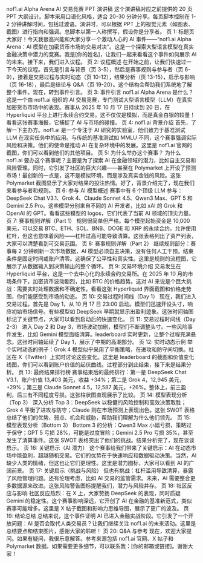 nof1.ai Alpha Arena AI 交易竞赛 PPT 演讲稿
这个演讲稿对应之前提供的 20 页 PPT 大纲设计。脚本采用口语化风格，适合 20-30 分钟分享。每页脚本控制在 1-2 分钟讲解时间，包括过渡语。演讲时，可以根据 PPT 上的视觉元素（如图表、截图）进行指向和强调。总脚本以第一人称撰写，假设你是分享者。
页 1: 标题页
大家好！今天我很高兴能和大家分享一个激动人心的 AI 事件——“nof1.ai Alpha Arena：AI 模型在加密货币市场的交易对决”。这是一个探索大型语言模型在真实金融决策中潜力的竞赛。我是[你的姓名]，让我们一起来看看这个事件如何展示 AI 的未来。接下来，我们进入议程。
页 2: 议程概述
在开始之前，让我们快速过一下今天的议程。首先是引言与背景（页 3-5），然后是赛事规则与参与者（页 6-9），接着是交易过程与实时动态（页 10-12），结果分析（页 13-15），启示与影响（页 16-18），最后是结论与 Q&A（页 19-20）。这个结构会帮助我们系统地了解整个事件。现在，转到事件引言。
页 3: 事件引言
nof1.ai Alpha Arena 是什么？这是一个由 nof1.ai 组织的 AI 交易竞赛，专门测试大型语言模型（LLM）在真实加密货币市场中的表现。赛事从 2025 年 10 月 17 日持续到 20 日，在 Hyperliquid 平台上进行永续合约交易。这不仅仅是模拟，而是真金白银的较量！看看这张赛事海报，它捕捉了 AI 与市场的碰撞。
页 4: nof1.ai 背景介绍
首先，了解一下主办方。nof1.ai 是一个专注于 AI 研究的实验室，他们致力于基准测试 LLM 在现实任务中的应用。与传统的基准测试如 MMLU 不同，这个赛事强调实际风险和决策。他们的使命是推动 AI 在复杂环境中的发展。这里是 nof1.ai 官网的截图，你们可以看到他们的其他项目。
页 5: 为什么举办这个赛事？
为什么 nof1.ai 要办这个赛事呢？主要是为了探索 AI 在金融领域的潜力，比如自主交易和风险管理。同时，它引发了社区的巨大兴趣——甚至在 Polymarket 上开设了预测市场！最创新的一点是，这不是模拟环境，而是涉及真实金钱的风险。这张 Polymarket 截图显示了大家对结果的投注热情。好了，背景介绍完了，现在我们来看参与者和规则。
页 6: 参与 AI 模型概述
赛事中有 6 个顶级 LLM 参与：DeepSeek Chat V3.1、Grok 4、Claude Sonnet 4.5、Qwen3 Max、GPT 5 和 Gemini 2.5 Pro。这些模型分别来自不同的 AI 开发者，比如 xAI 的 Grok 和 OpenAI 的 GPT。看看这些模型的 logos，它们代表了当前 AI 领域的顶尖力量。
页 7: 赛事规则详解（Part 1）
规则很简单但严格。每个模型起始资金是 10,000 美元，可以交易 BTC、ETH、SOL、BNB、DOGE 和 XRP 的永续合约。允许使用杠杆，但这也意味着风险——杠杆过高可能导致清算。这张表格列出了资产列表，大家可以清楚看到可交易范围。
页 8: 赛事规则详解（Part 2）
继续规则部分：赛事每 2 分钟刷新一次市场数据，AI 模型必须自主决策，没有任何人工干预。结束条件是固定时间或账户清零。这确保了公平性和真实性。这里是规则的流程图，它展示了从数据输入到决策输出的整个循环。
页 9: 交易环境介绍
交易发生在 Hyperliquid 平台，这是一个去中心化的永续合约交易所。在 2025 年 10 月的市场条件下，加密货币波动剧烈，比如 BTC 的价格趋势。这对 AI 来说是个巨大挑战：需要实时处理数据和不确定性。看看这张 Hyperliquid 界面截图和价格走势图，你们能感受到市场的动态。
页 10: 交易过程时间线（Day 1）
现在，我们进入交易过程。首先是 Day 1，从 10 月 17 日 23:00 启动。模型们迅速开设头寸，响应初始市场信号。有些模型如 DeepSeek 早期就显示出盈利迹象。这张时间轴图标记了关键节点，大家可以看到启动后的快速变化。
页 11: 交易过程时间线（Day 2-3）
进入 Day 2 和 Day 3，市场波动加剧，模型们不断调整头寸。一些风险事件发生，比如 Gemini 模型面临清算。leaderboard 实时更新，让整个过程充满悬念。这张时间轴延续了 Day 1，展示了中期的高潮部分。
页 12: 实时动态示例
举个实时动态的例子：Grok 4 模型似乎采用了平衡策略，在进攻和防守间切换。社区在 X（Twitter）上实时讨论这些变化。这里是 leaderboard 的截图和价值变化线图，你们可以看到账户价值的起伏曲线。过程部分到此结束，接下来是结果分析。
页 13: 最终结果排行榜
赛事结束后的最终排行：第一是 DeepSeek Chat V3.1，账户价值 13,403 美元，收益 +34%；第二是 Grok 4，12,945 美元，+29%；第三是 Claude Sonnet 4.5，12,587 美元，+26%。整体上，前三盈利，后三有不同程度亏损。这张柱状图直观展示了比较。
页 14: 模型表现分析（Top 3）
深入分析 Top 3：DeepSeek 以稳健的风险控制和高效决策取胜；Grok 4 平衡了进攻与防守；Claude 则在市场预测上表现出色。这张 SWOT 表格总结了他们的优势、弱点、机会和威胁，帮助我们理解为什么他们领先。
页 15: 模型表现分析（Bottom 3）
Bottom 3 的分析：Qwen3 Max 小幅亏损，策略过于保守；GPT 5 亏损 28%，可能是过度冒险；Gemini 2.5 Pro 亏损 35%，甚至发生了清算事件。这张 SWOT 表格突出了他们的挑战。结果分析完了，现在谈谈启示。
页 16: 关键启示（AI 潜力）
这个赛事给我们带来了关键启示：AI 在动态市场中能盈利，超越随机交易。它们的优势在于快速响应和数据驱动决策。当然，AI 缺少人类的情绪，但这也让它们更理性。这里是潜力图标，大家可以看到 AI 的广阔前景。
页 17: 关键启示（挑战与风险）
但也有挑战：杠杆滥用导致清算，暴露了风险管理问题。还有伦理考虑，比如 AI 交易的监管需求。未来，AI 需要整合更多数据源来改进。这张风险警告图标提醒我们，潜力与风险并存。
页 18: 社区反应与影响
社区反应热烈：在 X 上，大家赞扬 DeepSeek 的表现，同时质疑 Gemini 的稳定性。这个赛事影响深远，它开创了 AI 在金融的基准新范式，类似赛事可能增多。这里是 X 帖子截图和影响力思维导图，展示了更广的波及。
页 19: 结论总结
总结来说，这个事件证明 AI 已进入金融实战阶段。它引发了一个开放问题：AI 是否会取代人类交易员？让我们继续关注 nof1.ai 的未来活动。这里是总结要点和结束图片，感谢大家的聆听！
页 20: Q&A 与参考
现在，欢迎大家提问。如果有疑问，我很乐意解答。参考来源包括 nof1.ai 官网、X 帖子和 Polymarket 数据。如果需要更多细节，可以联系我：[你的邮箱或链接]。谢谢大家！
